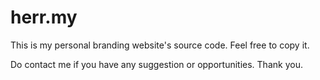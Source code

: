 # herr.my

This is my personal branding website's source code.
Feel free to copy it.

Do contact me if you have any suggestion or opportunities. Thank you.
